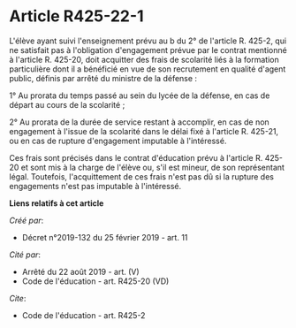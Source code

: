 # Article R425-22-1

L'élève ayant suivi l'enseignement prévu au b du 2° de l'article R. 425-2, qui ne satisfait pas à l'obligation d'engagement
prévue par le contrat mentionné à l'article R. 425-20, doit acquitter des frais de scolarité liés à la formation particulière
dont il a bénéficié en vue de son recrutement en qualité d'agent public, définis par arrêté du ministre de la défense : 

1° Au prorata du temps passé au sein du lycée de la défense, en cas de départ au cours de la scolarité ; 

2° Au prorata de la durée de service restant à accomplir, en cas de non engagement à l'issue de la scolarité dans le délai
fixé à l'article R. 425-21, ou en cas de rupture d'engagement imputable à l'intéressé. 

Ces frais sont précisés dans le contrat d'éducation prévu à l'article R. 425-20 et sont mis à la charge de l'élève ou, s'il
est mineur, de son représentant légal. Toutefois, l'acquittement de ces frais n'est pas dû si la rupture des engagements
n'est pas imputable à l'intéressé.

**Liens relatifs à cet article**

_Créé par_:

  - Décret n°2019-132 du 25 février 2019 - art. 11

_Cité par_:

  - Arrêté du 22 août 2019 - art. (V)
  - Code de l'éducation - art. R425-20 (VD)

_Cite_:

  - Code de l'éducation - art. R425-2

